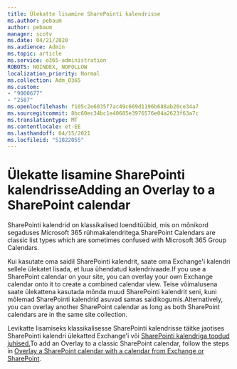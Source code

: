 ```yaml
---
title: Ülekatte lisamine SharePointi kalendrisse
ms.author: pebaum
author: pebaum
manager: scotv
ms.date: 04/21/2020
ms.audience: Admin
ms.topic: article
ms.service: o365-administration
ROBOTS: NOINDEX, NOFOLLOW
localization_priority: Normal
ms.collection: Adm_O365
ms.custom:
- "9000677"
- "2587"
ms.openlocfilehash: f105c2e6035f7ac49c669d1196b688ab20ce34a7
ms.sourcegitcommit: 8bc60ec34bc1e40685e3976576e04a2623f63a7c
ms.translationtype: MT
ms.contentlocale: et-EE
ms.lasthandoff: 04/15/2021
ms.locfileid: "51822055"
---
```

# <a name="adding-an-overlay-to-a-sharepoint-calendar"></a><span data-ttu-id="85ec1-102">Ülekatte lisamine SharePointi kalendrisse</span><span class="sxs-lookup"><span data-stu-id="85ec1-102">Adding an Overlay to a SharePoint calendar</span></span>

<span data-ttu-id="85ec1-103">SharePointi kalendrid on klassikalised loenditüübid, mis on mõnikord segaduses Microsoft 365 rühmakalendritega.</span><span class="sxs-lookup"><span data-stu-id="85ec1-103">SharePoint Calendars are classic list types which are sometimes confused with Microsoft 365 Group Calendars.</span></span>
 
<span data-ttu-id="85ec1-104">Kui kasutate oma saidil SharePointi kalendrit, saate oma Exchange'i kalendri sellele ülekatet lisada, et luua ühendatud kalendrivaade.</span><span class="sxs-lookup"><span data-stu-id="85ec1-104">If you use a SharePoint calendar on your site, you can overlay your own Exchange calendar onto it to create a combined calendar view.</span></span> <span data-ttu-id="85ec1-105">Teise võimalusena saate ülekattena kasutada mõnda muud SharePointi kalendrit seni, kuni mõlemad SharePointi kalendrid asuvad samas saidikogumis.</span><span class="sxs-lookup"><span data-stu-id="85ec1-105">Alternatively, you can overlay another SharePoint calendar as long as both SharePoint calendars are in the same site collection.</span></span>
 
<span data-ttu-id="85ec1-106">Levikatte lisamiseks klassikalisesse SharePointi kalendrisse täitke jaotises SharePointi kalendri ülekatted Exchange'i või [SharePointi kalendriga toodud juhised.](https://support.office.com/article/Overlay-a-SharePoint-calendar-with-a-calendar-from-Exchange-or-SharePoint-4CAEBE59-3994-4A94-9322-B31ABB8A5E9A)</span><span class="sxs-lookup"><span data-stu-id="85ec1-106">To add an Overlay to a classic SharePoint calendar, follow the steps in [Overlay a SharePoint calendar with a calendar from Exchange or SharePoint](https://support.office.com/article/Overlay-a-SharePoint-calendar-with-a-calendar-from-Exchange-or-SharePoint-4CAEBE59-3994-4A94-9322-B31ABB8A5E9A).</span></span>

